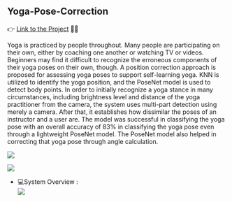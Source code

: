 ## Yoga-Pose-Correction 
👉 [Link to the Project](https://sarvyi.github.io/Yoga-Pose-Correction/) 🔗🌐 <br>
<p>
Yoga is practiced by people throughout. Many people are participating on their own, either by coaching one another or watching TV or videos. Beginners may find it difficult to recognize the erroneous components of their yoga poses on their own, though. A position correction approach is proposed for assessing yoga poses to support self-learning yoga. KNN is utilized to identify the yoga position, and the PoseNet model is used to detect body points. In order to initially recognize a yoga stance in many circumstances, including brightness level and distance of the yoga practitioner from the camera, the system uses multi-part detection using merely a camera. After that, it establishes how dissimilar the poses of an instructor and a user are. The model was successful in classifying the yoga pose with an overall accuracy of 83% in classifying the yoga pose even through a lightweight PoseNet model. The PoseNet model also helped in correcting that yoga pose through angle calculation. 
</p>

<div>
  <img src="https://lh5.googleusercontent.com/Wh5gF53QJwwFmv0OBAhi7aARmPeZRLZR51ggw46d77Gmm5nySekA6H3Crq4wzLQmjkIOcm6CEgiAnw7naZppjl5nJgDIGgf7ZEB0oaF_1CV66ZOzpxw58t255jfYqyYsXkoNVNsRtz465jLWvVMHwH4"></img>

  <img src="https://lh5.googleusercontent.com/MNoA-nJd9umMkkfgmAR3M-hVBl0oILWsldU-IG9IIoqRKctCfpkBlgA4fE0ZsHDtTYnzZJY4Fzc6HiOE5SK8r8nY0sJPpsvOwevtMIPalPdA34BMcttSM8CjsAZcLardsKeMt3ceucPCzfSavGv9y7w"></img>
</div>


* 💻System Overview : <br>
<img  src="https://lh5.googleusercontent.com/R63DlMkbA1z74bqk8flA4LxWTOz09Ieme-MYYnmx4ay8I3YSkNMpf5DjhgqjHguN3lh4d88D7u8xwCVQjUXsZM3dQW8sV0p9o_CtsVgI5nZ4x_oBhJUTza4ACfadXGyDofl7X8Gbo8eDfgIub2XIHOI"></img>


